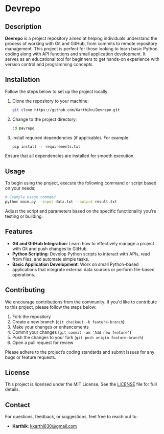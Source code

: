 
# Devrepo

## Description
**Devrepo** is a project repository aimed at helping individuals understand the process of working with Git and GitHub, from commits to remote repository management. This project is perfect for those looking to learn basic Python coding along with API functions and small application development. It serves as an educational tool for beginners to get hands-on experience with version control and programming concepts.

## Installation

Follow the steps below to set up the project locally:

1. Clone the repository to your machine:
   ```bash
   git clone https://github.com/Karthikn/Devrepo.git
   ```
2. Change to the project directory:
   ```bash
   cd Devrepo
   ```

3. Install required dependencies (if applicable). For example:
   ```bash
   pip install -r requirements.txt
   ```

Ensure that all dependencies are installed for smooth execution.

## Usage

To begin using the project, execute the following command or script based on your needs:

```bash
# Example usage command
python main.py --input data.txt --output result.txt
```

Adjust the script and parameters based on the specific functionality you're testing or building.

## Features

- **Git and GitHub Integration**: Learn how to effectively manage a project with Git and push changes to GitHub.
- **Python Scripting**: Develop Python scripts to interact with APIs, read from files, and automate simple tasks.
- **Basic Application Development**: Work on small Python-based applications that integrate external data sources or perform file-based operations.

## Contributing

We encourage contributions from the community. If you'd like to contribute to this project, please follow the steps below:

1. Fork the repository
2. Create a new branch (`git checkout -b feature-branch`)
3. Make your changes or enhancements
4. Commit your changes (`git commit -am 'Add new feature'`)
5. Push the changes to your fork (`git push origin feature-branch`)
6. Open a pull request for review

Please adhere to the project’s coding standards and submit issues for any bugs or feature requests.

## License

This project is licensed under the MIT License. See the [LICENSE](LICENSE) file for full details.

## Contact

For questions, feedback, or  suggestions, feel free to reach out to:

- **Karthik**: [kkarthi830@gmail.com](mailto:kkarthi830@gmail.com)